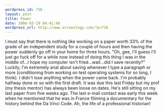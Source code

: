 ```yaml
--- 
wordpress_id: 716
layout: post
title: Power
date: 2006-03-19 04:41:49
wordpress_url: http://www.arcanology.com/?p=716
---
```

I must say that there is nothing like working on a paper worth 33% of the grade of an independent study for a couple of hours and then having the power suddenly go off in your home for three hours. "Oh, gee, I'll guess I'll just go fuck off for a while now instead of doing this thing I was in the middle of...I hope my computer isn't fried...wait...did I save recently?" Luckily, I'm extremely anal about saving whenever I type a paragraph or more (conditioning from working on test operating systems for so long, I think). I didn't lose anything when the power came back. I'm probably halfway done or so with the first draft. It was due this last Friday but my prof (my thesis mentor) has always been loose on dates. He's still sitting on my last paper from five weeks ago. The last e-mail contact was early this week when he mentioned that he was in France filiming a documentary for the history behind the Da Vinci Code. Ah, the life of a professional historian!
